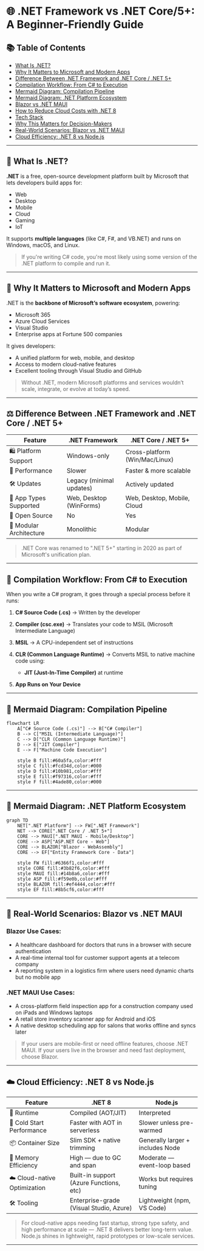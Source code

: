 # 🌐 .NET Framework vs .NET Core/5+: A Beginner-Friendly Guide

## 📚 Table of Contents

* [What Is .NET?](#what-is-net)
* [Why It Matters to Microsoft and Modern Apps](#why-it-matters-to-microsoft-and-modern-apps)
* [Difference Between .NET Framework and .NET Core / .NET 5+](#difference-between-net-framework-and-net-core--net-5)
* [Compilation Workflow: From C# to Execution](#compilation-workflow-from-c-to-execution)
* [Mermaid Diagram: Compilation Pipeline](#mermaid-diagram-compilation-pipeline)
* [Mermaid Diagram: .NET Platform Ecosystem](#mermaid-diagram-net-platform-ecosystem)
* [Blazor vs .NET MAUI](#blazor-vs-net-maui)
* [How to Reduce Cloud Costs with .NET 8](#how-to-reduce-cloud-costs-with-net-8)
* [Tech Stack](#tech-stack)
* [Why This Matters for Decision-Makers](#why-this-matters-for-decision-makers)
* [Real-World Scenarios: Blazor vs .NET MAUI](#real-world-scenarios-blazor-vs-net-maui)
* [Cloud Efficiency: .NET 8 vs Node.js](#cloud-efficiency-net-8-vs-nodejs)

---

## 🧠 What Is .NET?

**.NET** is a free, open-source development platform built by Microsoft that lets developers build apps for:

* Web
* Desktop
* Mobile
* Cloud
* Gaming
* IoT

It supports **multiple languages** (like C#, F#, and VB.NET) and runs on Windows, macOS, and Linux.

> If you're writing C# code, you're most likely using some version of the .NET platform to compile and run it.

---

## 🏢 Why It Matters to Microsoft and Modern Apps

.NET is the **backbone of Microsoft’s software ecosystem**, powering:

* Microsoft 365
* Azure Cloud Services
* Visual Studio
* Enterprise apps at Fortune 500 companies

It gives developers:

* A unified platform for web, mobile, and desktop
* Access to modern cloud-native features
* Excellent tooling through Visual Studio and GitHub

> Without .NET, modern Microsoft platforms and services wouldn’t scale, integrate, or evolve at today’s speed.

---

## ⚖️ Difference Between .NET Framework and .NET Core / .NET 5+

| Feature                 | .NET Framework           | .NET Core / .NET 5+            |
| ----------------------- | ------------------------ | ------------------------------ |
| 🛍️ Platform Support    | Windows-only             | Cross-platform (Win/Mac/Linux) |
| 🚀 Performance          | Slower                   | Faster & more scalable         |
| 🛠 Updates              | Legacy (minimal updates) | Actively updated               |
| 🧩 App Types Supported  | Web, Desktop (WinForms)  | Web, Desktop, Mobile, Cloud    |
| 🔗 Open Source          | No                       | Yes                            |
| 🧱 Modular Architecture | Monolithic               | Modular                        |

> .NET Core was renamed to ".NET 5+" starting in 2020 as part of Microsoft's unification plan.

---

## 🔄 Compilation Workflow: From C# to Execution

When you write a C# program, it goes through a special process before it runs:

1. **C# Source Code (.cs)**  → Written by the developer
2. **Compiler (csc.exe)**  → Translates your code to MSIL (Microsoft Intermediate Language)
3. **MSIL**  → A CPU-independent set of instructions
4. **CLR (Common Language Runtime)** → Converts MSIL to native machine code using:

   * **JIT (Just-In-Time Compiler)** at runtime
5. **App Runs on Your Device**

---

## 🧪 Mermaid Diagram: Compilation Pipeline

```mermaid
flowchart LR
    A["C# Source Code (.cs)"] --> B["C# Compiler"]
    B --> C["MSIL (Intermediate Language)"]
    C --> D["CLR (Common Language Runtime)"]
    D --> E["JIT Compiler"]
    E --> F["Machine Code Execution"]

    style B fill:#60a5fa,color:#fff
    style C fill:#fcd34d,color:#000
    style D fill:#10b981,color:#fff
    style E fill:#f97316,color:#fff
    style F fill:#4ade80,color:#000
```

---

## 🧭 Mermaid Diagram: .NET Platform Ecosystem

```mermaid
graph TD
    NET[".NET Platform"] --> FW[".NET Framework"]
    NET --> CORE[".NET Core / .NET 5+"]
    CORE --> MAUI[".NET MAUI - Mobile/Desktop"]
    CORE --> ASP["ASP.NET Core - Web"]
    CORE --> BLAZOR["Blazor - WebAssembly"]
    CORE --> EF["Entity Framework Core - Data"]

    style FW fill:#6366f1,color:#fff
    style CORE fill:#3b82f6,color:#fff
    style MAUI fill:#14b8a6,color:#fff
    style ASP fill:#f59e0b,color:#fff
    style BLAZOR fill:#ef4444,color:#fff
    style EF fill:#8b5cf6,color:#fff
```

---

## 🧪 Real-World Scenarios: Blazor vs .NET MAUI

### Blazor Use Cases:

* A healthcare dashboard for doctors that runs in a browser with secure authentication
* A real-time internal tool for customer support agents at a telecom company
* A reporting system in a logistics firm where users need dynamic charts but no mobile app

### .NET MAUI Use Cases:

* A cross-platform field inspection app for a construction company used on iPads and Windows laptops
* A retail store inventory scanner app for Android and iOS
* A native desktop scheduling app for salons that works offline and syncs later

> If your users are mobile-first or need offline features, choose .NET MAUI. If your users live in the browser and need fast deployment, choose Blazor.

---

## ☁️ Cloud Efficiency: .NET 8 vs Node.js

| Feature                      | .NET 8                                  | Node.js                          |
| ---------------------------- | --------------------------------------- | -------------------------------- |
| 🧠 Runtime                   | Compiled (AOT/JIT)                      | Interpreted                      |
| 🚀 Cold Start Performance    | Faster with AOT in serverless           | Slower unless pre-warmed         |
| 📦 Container Size            | Slim SDK + native trimming              | Generally larger + includes Node |
| 🔋 Memory Efficiency         | High — due to GC and span<T>            | Moderate — event-loop based      |
| ☁️ Cloud-native Optimization | Built-in support (Azure Functions, etc) | Works but requires tuning        |
| 🛠 Tooling                   | Enterprise-grade (Visual Studio, Azure) | Lightweight (npm, VS Code)       |

> For cloud-native apps needing fast startup, strong type safety, and high performance at scale — .NET 8 delivers better long-term value. Node.js shines in lightweight, rapid prototypes or low-scale services.

---


